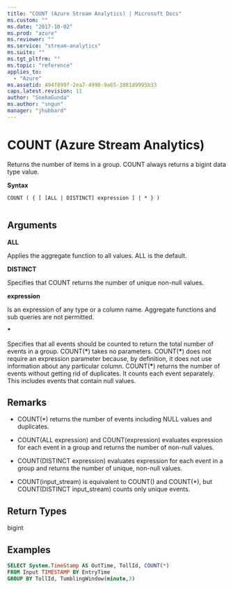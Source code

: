 ```yaml
---
title: "COUNT (Azure Stream Analytics) | Microsoft Docs"
ms.custom: ""
ms.date: "2017-10-02"
ms.prod: "azure"
ms.reviewer: ""
ms.service: "stream-analytics"
ms.suite: ""
ms.tgt_pltfrm: ""
ms.topic: "reference"
applies_to: 
  - "Azure"
ms.assetid: 494f899f-2ea7-4990-9a65-3881d9995b33
caps.latest.revision: 11
author: "SnehaGunda"
ms.author: "sngun"
manager: "jhubbard"
---
```

# COUNT (Azure Stream Analytics)
  Returns the number of items in a group. COUNT always returns a bigint data type value.  
  
 **Syntax**  
  
```  
COUNT ( { [ [ALL | DISTINCT] expression ] | * } ) 
  
```  
  
## Arguments  
**ALL**

Applies the aggregate function to all values. ALL is the default.

**DISTINCT**

Specifies that COUNT returns the number of unique non-null values.

 **expression**  
  
 Is an expression of any type or a column name. Aggregate functions and sub queries are not permitted.  
  
 **\***  
  
Specifies that all events should be counted to return the total number of events in a group. COUNT(**\***) takes no parameters. COUNT(**\***) does not require an expression parameter because, by definition, it does not use information about any particular column. COUNT(**\***) returns the number of events without getting rid of duplicates. It counts each event separately. This includes events that contain null values.

## Remarks

 - COUNT(*) returns the number of events including NULL values and duplicates.

 - COUNT(ALL expression) and COUNT(expression) evaluates expression for each event in a group and returns the number of non-null values.

 - COUNT(DISTINCT expression) evaluates expression for each event in a group and returns the number of unique, non-null values.
 - COUNT(input_stream) is equivalent to COUNT() and COUNT(*), but COUNT(DISTINCT input_stream) counts only unique events.

  
## Return Types  
 bigint  
  
## Examples  

```SQL  
SELECT System.TimeStamp AS OutTime, TollId, COUNT(*)   
FROM Input TIMESTAMP BY EntryTime  
GROUP BY TollId, TumblingWindow(minute,3)  
  
```  
  
  